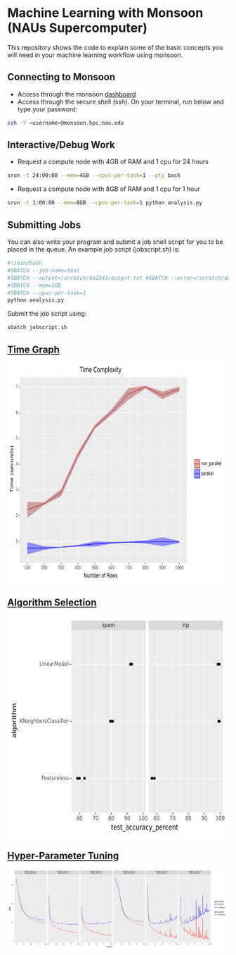 # Machine Learning with Monsoon (NAUs Supercomputer)
This repository shows the code to explain some of the basic concepts you will need in your machine learning workflow 
using monsoon. 

## Connecting to Monsoon
- Access through the monsoon [dashboard](https://ondemand.hpc.nau.edu/pun/sys/dashboard/)
- Access through the secure shell (ssh). On your terminal, run below and type your password:
```bash
ssh -Y <username>@monsoon.hpc.nau.edu
```
## Interactive/Debug Work
- Request a compute node with 4GB of RAM and 1 cpu for 24 hours
```bash
srun -t 24:00:00 --mem=4GB --cpus-per-task=1 --pty bash
```
- Request a compute node with 8GB of RAM and 1 cpu for 1 hour
```bash
srun -t 1:00:00 --mem=8GB --cpus-per-task=1 python analysis.py
```

## Submitting Jobs
You can also write your program and submit a job shell script for you to be placed in the queue.
An example job script (jobscript.sh) is:
```bash
#!/bin/bash
#SBATCH --job-name=test
#SBATCH --output=/scratch/da2343/output.txt #SBATCH --error=/scratch/da2343/error.txt #SBATCH --time=20:00
#SBATCH --mem=1GB
#SBATCH --cpus-per-task=1
python analysis.py
```
Submit the job script using:
```bash
sbatch jobscript.sh
```


## [Time Graph](https://github.com/EngineerDanny/ml_with_monsoon/tree/main/code/job_arrays_intermediate)
<img src="https://github.com/EngineerDanny/ml_with_monsoon/blob/main/code/job_arrays_intermediate/time_graph.png" 
  alt="time_graph" 
  title="time_graph"
  width="700px"
  height="500px">

## [Algorithm Selection](https://github.com/EngineerDanny/ml_with_monsoon/tree/main/code/job_arrays_advanced)
<img src="https://github.com/EngineerDanny/ml_with_monsoon/blob/main/code/job_arrays_advanced/parallel_algo_acc.png" 
  alt="parallel_algo_acc" 
  title="parallel_algo_acc"
  width="700px"
  height="500px">

## [Hyper-Parameter Tuning](https://github.com/EngineerDanny/ml_with_monsoon/tree/main/code/optimization)
<img src="https://github.com/EngineerDanny/ml_with_monsoon/blob/main/code/optimization/loss_df_01.png" 
  alt="loss_df_01" 
  title="loss_df_01">
